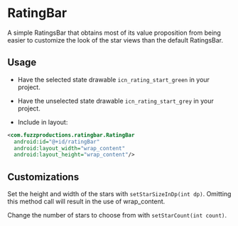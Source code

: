RatingBar
=========================

A simple RatingsBar that obtains most of its value proposition from being easier to customize the look of the star views 
than the default RatingsBar.

Usage
-----

- Have the selected state drawable `icn_rating_start_green` in your project.
- Have the unselected state drawable `icn_rating_start_grey` in your project.

- Include in layout:

```xml
<com.fuzzproductions.ratingbar.RatingBar
  android:id="@+id/ratingBar"
  android:layout_width="wrap_content"
  android:layout_height="wrap_content"/>
```

Customizations
--------------

Set the height and width of the stars with `setStarSizeInDp(int dp)`. Omitting this method call will result in the use of
wrap_content.

Change the number of stars to choose from with `setStarCount(int count)`.


